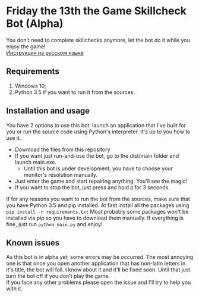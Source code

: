 # Friday the 13th the Game Skillcheck Bot (Alpha)

You don't need to complete skillchecks anymore, let the bot do it while you enjoy the game!  
[Инструкция на русском языке](./READMErus.md)

## Requirements
1. Windows 10;
2. Python 3.5 if you want to run it from the sources.

## Installation and usage
You have 2 options to use this bot: launch an application that I've built for you or run the source code using Python's interpreter. It's up to you how to use it.  

* Download the files from this repository
* If you want just run-and-use the bot, go to the dist/main folder and launch main.exe.
  * Until this bot is under development, you have to choose your monitor's resolution manually.
* Just enter the game and start repairing anything. You'll see the magic!
* If you want to stop the bot, just press and hold `Q` for 3 seconds.

If for any reasons you want to run the bot from the sources, make sure that you have Python 3.5 and pip installed. At first install all the packages using `pip install -r requirements.txt` Most probably some packages won't be installed via pip so you have to download them manually. If everything is fine, just run `python main.py` and enjoy!
 
 ## Known issues
 As this bot is in alpha yet, some errors may be occurred. The most annoying one is that once you open another application that has non-latin letters in it's title, the bot will fall. I know about it and it'll be fixed soon. Until that just turn the bot off if you don't play the game.  
 If you face any other problems please open the issue and I'll try to help you with it.